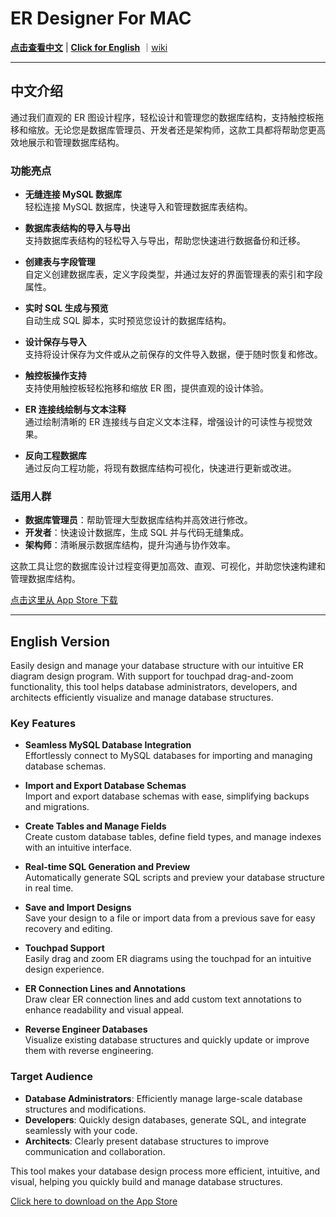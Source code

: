 # ER Designer For MAC

[**点击查看中文**](#中文介绍) | [**Click for English**](#English-Version)  ｜[wiki](https://github.com/chainray01/er-designer-support/wiki)

---

<a name="中文介绍"></a>
## 中文介绍

通过我们直观的 ER 图设计程序，轻松设计和管理您的数据库结构，支持触控板拖移和缩放。无论您是数据库管理员、开发者还是架构师，这款工具都将帮助您更高效地展示和管理数据库结构。

### 功能亮点

- **无缝连接 MySQL 数据库**  
  轻松连接 MySQL 数据库，快速导入和管理数据库表结构。

- **数据库表结构的导入与导出**  
  支持数据库表结构的轻松导入与导出，帮助您快速进行数据备份和迁移。

- **创建表与字段管理**  
  自定义创建数据库表，定义字段类型，并通过友好的界面管理表的索引和字段属性。

- **实时 SQL 生成与预览**  
  自动生成 SQL 脚本，实时预览您设计的数据库结构。

- **设计保存与导入**  
  支持将设计保存为文件或从之前保存的文件导入数据，便于随时恢复和修改。

- **触控板操作支持**  
  支持使用触控板轻松拖移和缩放 ER 图，提供直观的设计体验。

- **ER 连接线绘制与文本注释**  
  通过绘制清晰的 ER 连接线与自定义文本注释，增强设计的可读性与视觉效果。

- **反向工程数据库**  
  通过反向工程功能，将现有数据库结构可视化，快速进行更新或改进。

### 适用人群

- **数据库管理员**：帮助管理大型数据库结构并高效进行修改。
- **开发者**：快速设计数据库，生成 SQL 并与代码无缝集成。
- **架构师**：清晰展示数据库结构，提升沟通与协作效率。

这款工具让您的数据库设计过程变得更加高效、直观、可视化，并助您快速构建和管理数据库结构。

[点击这里从 App Store 下载](https://apps.apple.com/app/er-designer/id6670524297?mt=12)

---

<a name="English-Version"></a>
## English Version

Easily design and manage your database structure with our intuitive ER diagram design program. With support for touchpad drag-and-zoom functionality, this tool helps database administrators, developers, and architects efficiently visualize and manage database structures.

### Key Features

- **Seamless MySQL Database Integration**  
  Effortlessly connect to MySQL databases for importing and managing database schemas.

- **Import and Export Database Schemas**  
  Import and export database schemas with ease, simplifying backups and migrations.

- **Create Tables and Manage Fields**  
  Create custom database tables, define field types, and manage indexes with an intuitive interface.

- **Real-time SQL Generation and Preview**  
  Automatically generate SQL scripts and preview your database structure in real time.

- **Save and Import Designs**  
  Save your design to a file or import data from a previous save for easy recovery and editing.

- **Touchpad Support**  
  Easily drag and zoom ER diagrams using the touchpad for an intuitive design experience.

- **ER Connection Lines and Annotations**  
  Draw clear ER connection lines and add custom text annotations to enhance readability and visual appeal.

- **Reverse Engineer Databases**  
  Visualize existing database structures and quickly update or improve them with reverse engineering.

### Target Audience

- **Database Administrators**: Efficiently manage large-scale database structures and modifications.
- **Developers**: Quickly design databases, generate SQL, and integrate seamlessly with your code.
- **Architects**: Clearly present database structures to improve communication and collaboration.

This tool makes your database design process more efficient, intuitive, and visual, helping you quickly build and manage database structures.

[Click here to download on the App Store](https://apps.apple.com/app/er-designer/id6670524297?mt=12)

